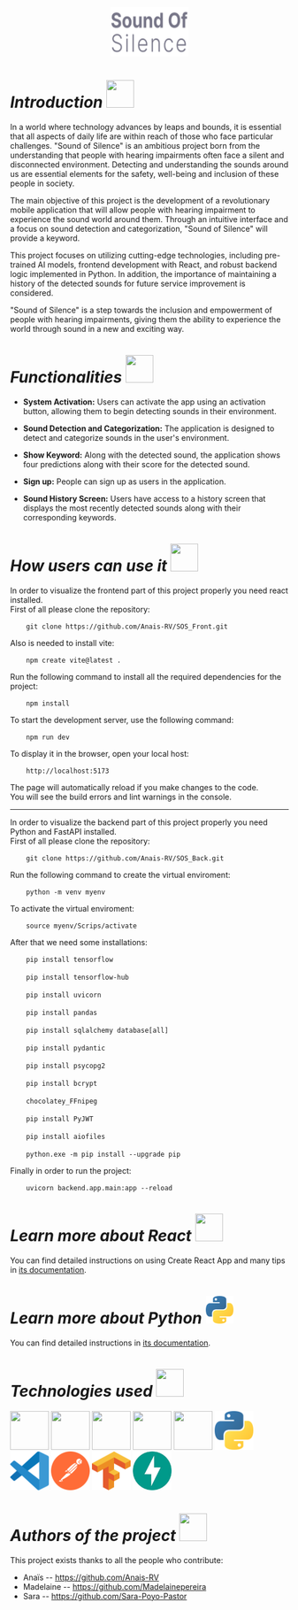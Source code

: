 <p align="center"><img width = 140px, height = 90px src="image (3)-1.png"></p>



  
# *Introduction* <img width = 50px, height = 50px src="https://github.com/nati-Bel/Proyecto-3---Music-App/assets/132446932/f963cbe0-2639-4950-81d2-6f41e4f9a7f5">
In a world where technology advances by leaps and bounds, it is essential that all aspects of daily life are within reach of those who face particular challenges. "Sound of Silence" is an ambitious project born from the understanding that people with hearing impairments often face a silent and disconnected environment. Detecting and understanding the sounds around us are essential elements for the safety, well-being and inclusion of these people in society.

The main objective of this project is the development of a revolutionary mobile application that will allow people with hearing impairment to experience the sound world around them. Through an intuitive interface and a focus on sound detection and categorization, "Sound of Silence" will provide a keyword.

This project focuses on utilizing cutting-edge technologies, including pre-trained AI models, frontend development with React, and robust backend logic implemented in Python. In addition, the importance of maintaining a history of the detected sounds for future service improvement is considered.

"Sound of Silence" is a step towards the inclusion and empowerment of people with hearing impairments, giving them the ability to experience the world through sound in a new and exciting way.


# *Functionalities* <img width = 50px, height = 50px src="https://github.com/nati-Bel/Proyecto-3---Music-App/assets/132446932/cd1cfd60-fde6-423f-a2b0-638571ee0b00">
- **System Activation:** Users can activate the app using an activation button, allowing them to begin detecting sounds in their environment.

- **Sound Detection and Categorization:** The application is designed to detect and categorize sounds in the user's environment.

- **Show Keyword:** Along with the detected sound, the application shows four predictions along with their score for the detected sound.

- **Sign up:** People can sign up as users in the application.

- **Sound History Screen:** Users have access to a history screen that displays the most recently detected sounds along with their corresponding keywords.


# *How users can use it* <img width = 50px, height = 50px src="https://github.com/nati-Bel/Proyecto-3---Music-App/assets/132446932/267ff4c9-035a-4a54-8f0f-f708271c3538">
In order to visualize the frontend part of this project properly you need react installed.<br>
First of all please clone the repository:<br>

        git clone https://github.com/Anais-RV/SOS_Front.git 
Also is needed to install vite:

        npm create vite@latest .

Run the following command to install all the required dependencies for the project:

        npm install
To start the development server, use the following command:
        
        npm run dev
To display it in the browser, open your local host:
  
        http://localhost:5173

The page will automatically reload if you make changes to the code.<br>
You will see the build errors and lint warnings in the console.<br>

--------------------------------------------------------------
In order to visualize the backend part of this project properly you need Python and FastAPI installed.<br>
First of all please clone the repository:

        git clone https://github.com/Anais-RV/SOS_Back.git

Run the following command to create the virtual enviroment:

        python -m venv myenv
To activate the virtual enviroment: 

        source myenv/Scrips/activate
After that we need some installations:

        pip install tensorflow

        pip install tensorflow-hub

        pip install uvicorn

        pip install pandas

        pip install sqlalchemy database[all]

        pip install pydantic

        pip install psycopg2

        pip install bcrypt
        
        chocolatey_FFnipeg

        pip install PyJWT

        pip install aiofiles

        python.exe -m pip install --upgrade pip

Finally in order to run the project:

        uvicorn backend.app.main:app --reload 



# *Learn more about React*  <img width = 50px, height = 50px src="https://github.com/anaencinasd/covid-19-tracker/assets/132446932/ab824237-1db4-47dd-838f-164f652c95f9">
You can find detailed instructions on using Create React App and many tips in [its documentation](https://create-react-app.dev/).<br>

# *Learn more about Python*  <img width = 50px, height = 50px src="image.png">
You can find detailed instructions in [its documentation](https://docs.python.org/es/3/).<br>

# *Technologies used*  <img width = 50px, height = 50px src="https://github.com/nati-Bel/Proyecto-3---Music-App/assets/132446932/2b95686d-c3b6-4531-8d2b-949f40e82941">

<img width = 70px, height = 70px src="https://github.com/nati-Bel/Proyecto-3---Music-App/assets/132446932/22852c80-126f-48ba-b936-11fc13f88e89"> <img width = 70px, height = 70px src="https://github.com/nati-Bel/Proyecto-3---Music-App/assets/132446932/e10e887d-8201-47b9-b3a5-6b6d935c46f3"> <img width = 70px, height = 70px src="https://github.com/nati-Bel/Proyecto-3---Music-App/assets/132446932/5a6d57b3-16d4-4ee8-8109-d632269201c3"> <img width = 70px, height = 70px src="https://github.com/nati-Bel/Proyecto-3---Music-App/assets/132446932/040624dc-3b70-45c6-bad1-369515d17750"> <img width = 70px, height = 70px src="https://github.com/anaencinasd/covid-19-tracker/assets/132446932/706fcd45-23b0-495d-b430-fa20f7864790"> 
<img width = 70px, height = 70px src="image.png"> <img width = 70px, height = 70px src="image-2.png"> <img width = 70px, height = 70px src="image-3.png"> <img width = 70px, height = 70px src="image-4.png"> <img width = 70px, height = 70px src="image-5.png"> 

# *Authors of the project* <img width = 50px, height = 50px src="https://github.com/nati-Bel/Proyecto-3---Music-App/assets/132446932/6a12045d-faf6-47a2-8ab1-9b40e99d660c">
This project exists thanks to all the people who contribute:<br>
  - Anaïs -- https://github.com/Anais-RV<br>
  - Madelaine -- https://github.com/Madelainepereira<br>
  - Sara -- https://github.com/Sara-Poyo-Pastor
